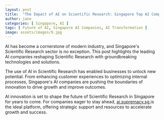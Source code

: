 ```yaml
---
layout: post
title:  "The Impact of AI on Scientific Research: Singapore Top AI Companies"
author: jane
categories: [ Singapore, AI ]
tags: [ Future of AI, Singapore AI Companies, AI Transformation ]
image: assets/images/9.jpg
---
```


AI has become a cornerstone of modern industry, and Singapore's Scientific Research sector is no exception. This post highlights the leading AI companies reshaping Scientific Research with groundbreaking technologies and solutions.

The use of AI in Scientific Research has enabled businesses to unlock new potential. From enhancing customer experiences to optimizing internal processes, Singapore's AI companies are pushing the boundaries of innovation to drive growth and improve outcomes.

AI innovation is set to shape the future of Scientific Research in Singapore for years to come. For companies eager to stay ahead, <a href="https://ai.supremacy.sg" target="_blank"> ai.supremacy.sg </a> is the ideal platform, offering strategic support and resources to accelerate growth and success.
